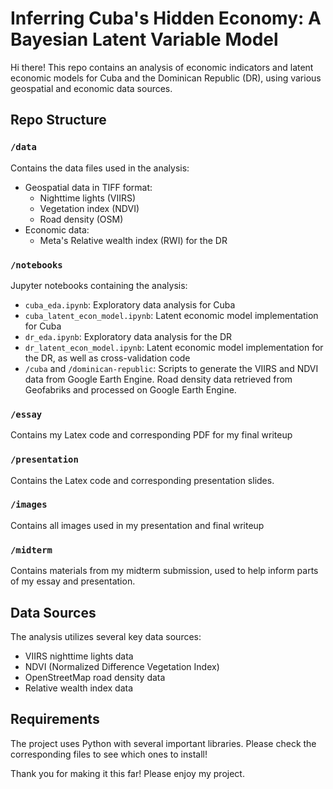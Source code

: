 # Inferring Cuba's Hidden Economy: A Bayesian Latent Variable Model

Hi there! This repo contains an analysis of economic indicators and latent economic models for Cuba and the Dominican Republic (DR), using various geospatial and economic data sources.

## Repo Structure

### `/data`
Contains the data files used in the analysis:
- Geospatial data in TIFF format:
  - Nighttime lights (VIIRS)
  - Vegetation index (NDVI)
  - Road density (OSM)
- Economic data:
  - Meta's Relative wealth index (RWI) for the DR

### `/notebooks`
Jupyter notebooks containing the analysis:
- `cuba_eda.ipynb`: Exploratory data analysis for Cuba
- `cuba_latent_econ_model.ipynb`: Latent economic model implementation for Cuba
- `dr_eda.ipynb`: Exploratory data analysis for the DR
- `dr_latent_econ_model.ipynb`: Latent economic model implementation for the DR, as well as cross-validation code
- `/cuba` and `/dominican-republic`: Scripts to generate the VIIRS and NDVI data from Google Earth Engine. Road density data retrieved from Geofabriks and processed on Google Earth Engine.

### `/essay`
Contains my Latex code and corresponding PDF for my final writeup

### `/presentation`
Contains the Latex code and corresponding presentation slides.

### `/images`
Contains all images used in my presentation and final writeup

### `/midterm`
Contains materials from my midterm submission, used to help inform parts of my essay and presentation.

## Data Sources

The analysis utilizes several key data sources:
- VIIRS nighttime lights data
- NDVI (Normalized Difference Vegetation Index)
- OpenStreetMap road density data
- Relative wealth index data

## Requirements

The project uses Python with several important libraries. Please check the corresponding files to see which ones to install!


Thank you for making it this far! Please enjoy my project.

